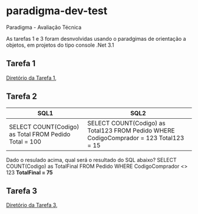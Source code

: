 # paradigma-dev-test
Paradigma - Avaliação Técnica

As tarefas 1 e 3 foram desnvolvidas usando o paradgimas de orientação a objetos, em projetos do tipo console .Net 3.1
## Tarefa 1
[Diretório da Tarefa 1](http://handlebarsjs.com/), 
## Tarefa 2
|SQL1                          |SQL2                         |
|-------------------------------|-----------------------------|
|SELECT COUNT(Codigo) as Total FROM Pedido Total = 100 |SELECT COUNT(Codigo) as Total123 FROM Pedido WHERE CodigoComprador = 123 Total123 = 15|

Dado o resulado acima, qual será o resultado do SQL abaixo?
SELECT COUNT(Codigo) as TotalFinal FROM Pedido WHERE CodigoComprador <> 123
**TotalFinal = 75**

## Tarefa 3
[Diretório da Tarefa 3](http://handlebarsjs.com/), 

